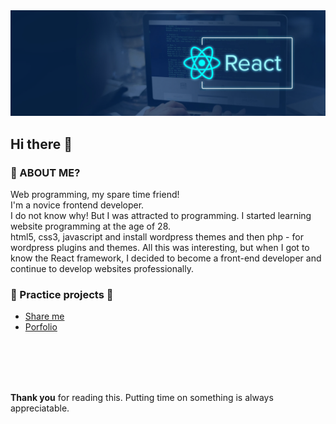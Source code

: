 
<img src="/profile-banner.svg" />

## Hi there 👋

### 🤔 ABOUT ME?
Web programming, my spare time friend! <br />
I'm a novice frontend developer. <br/>
I do not know why! But I was attracted to programming. I started learning website programming at the age of 28.<br/>
html5, css3, javascript and install wordpress themes and then php - for wordpress plugins and themes.
All this was interesting, but when I got to know the React framework, I decided to become a front-end developer and continue to develop websites professionally.

### 💬 Practice projects 🎵
* [Share me](https://sanity-shareme.vercel.app/ "Deployed in vercel") <br/>
* [Porfolio](https://sanity-protfolio.vercel.app/ "Deployed in vercel")

<br/><br/><br/><br/>

<b>Thank you</b> for reading this. Putting time on something is always appreciatable.
